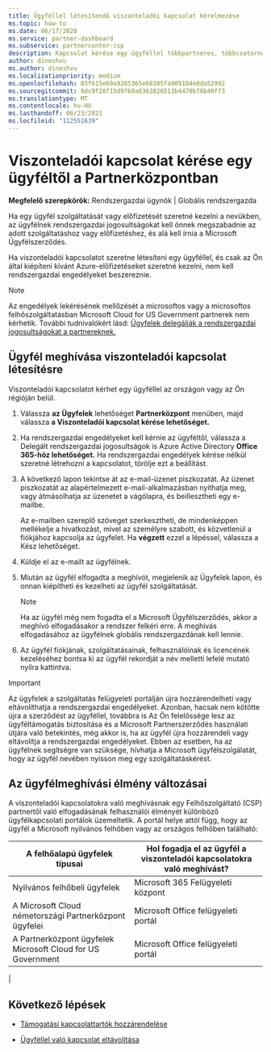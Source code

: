 ```yaml
---
title: Ügyféllel létesítendő viszonteladói kapcsolat kérelmezése
ms.topic: how-to
ms.date: 06/17/2020
ms.service: partner-dashboard
ms.subservice: partnercenter-csp
description: Kapcsolat kérése egy ügyféllel többpartneres, többcsatornás forgatókönyvek esetén, vagy ha az ügyfél delegált rendszergazdai jogosultságait vissza kell állítani.
author: dineshvu
ms.author: dineshvu
ms.localizationpriority: medium
ms.openlocfilehash: 83f615e69a9285365e68305fa909104e0da52992
ms.sourcegitcommit: 8dc9f28f15d9760a8363826513b4470b76b40ff3
ms.translationtype: MT
ms.contentlocale: hu-HU
ms.lasthandoff: 06/23/2021
ms.locfileid: "112551639"
---
```

# <a name="how-to-request-a-reseller-relationship-from-a-customer-in-partner-center"></a>Viszonteladói kapcsolat kérése egy ügyféltől a Partnerközpontban

**Megfelelő szerepkörök:** Rendszergazdai ügynök | Globális rendszergazda

Ha egy ügyfél szolgáltatását vagy előfizetését szeretné kezelni a nevükben, az ügyfélnek rendszergazdai jogosultságokat kell önnek megszabadnie az adott szolgáltatáshoz vagy előfizetéshez, és alá kell írnia a Microsoft Ügyfélszerződés.

Ha viszonteladói kapcsolatot szeretne létesíteni egy ügyféllel, és csak az Ön által kiépíteni kívánt Azure-előfizetéseket szeretné kezelni, nem kell rendszergazdai engedélyeket beszereznie.

>[!NOTE] 
>Az engedélyek lekérésének mellőzését a microsoftos vagy a microsoftos felhőszolgáltatásban Microsoft Cloud for US Government partnerek nem kérhetik. További tudnivalókért lásd: [Ügyfelek delegálják a rendszergazdai jogosultságokat a partnereknek.](customers-revoke-admin-privileges.md)

## <a name="invite-a-customer-to-establish-a-reseller-relationship-with-you"></a>Ügyfél meghívása viszonteladói kapcsolat létesítésre

Viszonteladói kapcsolatot kérhet egy ügyféllel az országon vagy az Ön régióján belül.

1. Válassza **az Ügyfelek** lehetőséget **Partnerközpont** menüben, majd válassza **a Viszonteladói kapcsolat kérése lehetőséget.**

2. Ha rendszergazdai engedélyeket kell kérnie az ügyféltől, válassza a Delegált rendszergazdai jogosultságok is Azure Active Directory **Office 365-höz lehetőséget.** Ha rendszergazdai engedélyek kérése nélkül szeretné létrehozni a kapcsolatot, törölje ezt a beállítást.

3. A következő lapon tekintse át az e-mail-üzenet piszkozatát. Az üzenet piszkozatát az alapértelmezett e-mail-alkalmazásban nyithatja meg, vagy átmásolhatja az üzenetet a vágólapra, és beillesztheti egy e-mailbe.

   Az e-mailben szereplő szöveget szerkesztheti, de mindenképpen mellékelje a hivatkozást, mivel az személyre szabott, és közvetlenül a fiókjához kapcsolja az ügyfelet. Ha **végzett** ezzel a lépéssel, válassza a Kész lehetőséget.

4. Küldje el az e-mailt az ügyfélnek.

5. Miután az ügyfél elfogadta a meghívót,  megjelenik az Ügyfelek lapon, és onnan kiépítheti és kezelheti az ügyfél szolgáltatását.

   > [!NOTE]
   > Ha az ügyfél még nem fogadta el a Microsoft Ügyfélszerződés, akkor a meghívó elfogadásakor a rendszer felkéri erre. A meghívás elfogadásához az ügyfélnek globális rendszergazdának kell lennie.

6. Az ügyfél fiókjának, szolgáltatásainak, felhasználóinak és licencének kezeléséhez bontsa ki az ügyfél rekordját a név melletti lefelé mutató nyílra kattintva.

> [!IMPORTANT]  
> Az ügyfelek a szolgáltatás felügyeleti portálján újra hozzárendelheti vagy eltávolíthatja a rendszergazdai engedélyeket. Azonban, hacsak nem kötötte újra a szerződést az ügyféllel, továbbra is Az Ön felelőssége lesz az ügyféltámogatás biztosítása és a Microsoft Partnerszerződés használati útjára való betekintés, még akkor is, ha az ügyfél újra hozzárendeli vagy eltávolítja a rendszergazdai engedélyeket. Ebben az esetben, ha az ügyfélnek segítségre van szüksége, hívhatja a Microsoft ügyfélszolgálatát, hogy az ügyfél nevében nyisson meg egy szolgáltatáskérést.

## <a name="changes-to-the-customer-invitation-experience"></a>Az ügyfélmeghívási élmény változásai

A viszonteladói kapcsolatokra való meghívásnak egy Felhőszolgáltató (CSP) partnertől való elfogadásának felhasználói élményét különböző ügyfélkapcsolati portálok üzemeltetik. A portál helye attól függ, hogy az ügyfél a Microsoft nyilvános felhőben vagy az országos felhőben található:

|A felhőalapú ügyfelek típusai  | Hol fogadja el az ügyfél a viszonteladói kapcsolatokra való meghívást? |
|---------|---------
| Nyilvános felhőbeli ügyfelek | Microsoft 365 Felügyeleti központ |
| A Microsoft Cloud németországi Partnerközpont ügyfelei | Microsoft Office felügyeleti portál |
| A Partnerközpont ügyfelek Microsoft Cloud for US Government | Microsoft Office felügyeleti portál |
|

## <a name="next-steps"></a>Következő lépések

- [Támogatási kapcsolattartók hozzárendelése](assign-support-contacts.md)

- [Ügyféllel való kapcsolat eltávolítása](remove-a-relationship.md)
